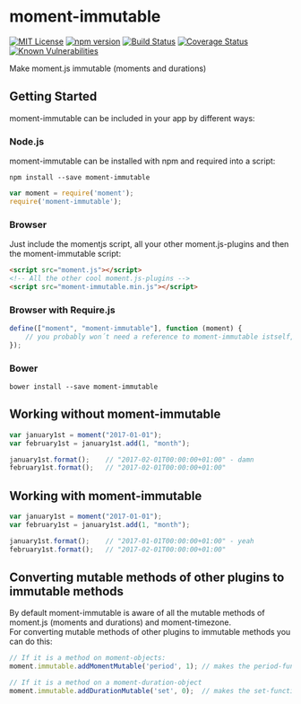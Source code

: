 # moment-immutable
[![MIT License][license-image]][license-url] 
[![npm version][npm-image]][npm-url]
[![Build Status][azure-pipeline-image]][azure-pipeline-url]
[![Coverage Status][coveralls-image]][coveralls-url]
[![Known Vulnerabilities][snyk-image]][snyk-url]

Make moment.js immutable (moments and durations)

## Getting Started
moment-immutable can be included in your app by different ways:

### Node.js
moment-immutable can be installed with npm and required into a script:
```
npm install --save moment-immutable
```
```js
var moment = require('moment');
require('moment-immutable');
```


### Browser
Just include the momentjs script, all your other moment.js-plugins and then the moment-immutable script:
```html
<script src="moment.js"></script>
<!-- All the other cool moment.js-plugins -->
<script src="moment-immutable.min.js"></script>
```

### Browser with Require.js
```js
define(["moment", "moment-immutable"], function (moment) {
    // you probably won´t need a reference to moment-immutable istself, so include it last
});
```

### Bower
```
bower install --save moment-immutable
```

## Working without moment-immutable

```js
var january1st = moment("2017-01-01");
var february1st = january1st.add(1, "month");

january1st.format();    // "2017-02-01T00:00:00+01:00" - damn
february1st.format();   // "2017-02-01T00:00:00+01:00"
```

## Working with moment-immutable
```js
var january1st = moment("2017-01-01");
var february1st = january1st.add(1, "month");

january1st.format();    // "2017-01-01T00:00:00+01:00" - yeah
february1st.format();   // "2017-02-01T00:00:00+01:00"
```

## Converting mutable methods of other plugins to immutable methods
By default moment-immutable is aware of all the mutable methods of moment.js (moments and durations) and moment-timezone.  
For converting mutable methods of other plugins to immutable methods you can do this:
```js
// If it is a method on moment-objects:
moment.immutable.addMomentMutable('period', 1); // makes the period-function immutable if it has at least 1 parameter

// If it is a method on a moment-duration-object
moment.immutable.addDurationMutable('set', 0);  // makes the set-function immutable
```

[license-image]: http://img.shields.io/badge/license-MIT-blue.svg?style=flat
[license-url]: LICENSE

[npm-image]: https://badge.fury.io/js/moment-immutable.svg
[npm-url]: https://badge.fury.io/js/moment-immutable

[coveralls-image]: https://coveralls.io/repos/github/smartin85/moment-immutable/badge.svg
[coveralls-url]: https://coveralls.io/github/smartin85/moment-immutable

[versioneye-image]: https://www.versioneye.com/user/projects/58a0d4ab6a7781003a57a209/badge.svg
[versioneye-url]: https://www.versioneye.com/user/projects/58a0d4ab6a7781003a57a209

[snyk-image]: https://snyk.io/test/github/smartin85/moment-period/badge.svg
[snyk-url]: https://snyk.io/test/github/smartin85/moment-period

[azure-pipeline-image]: https://dev.azure.com/smartin85/moment-immutable/_apis/build/status/smartin85.moment-immutable?branchName=master
[azure-pipeline-url]: https://dev.azure.com/smartin85/moment-immutable/_build/latest?definitionId=2&branchName=master
